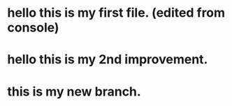 # hello this is my first file. (edited from console)

# hello this is my 2nd improvement.

# this is my new branch.
